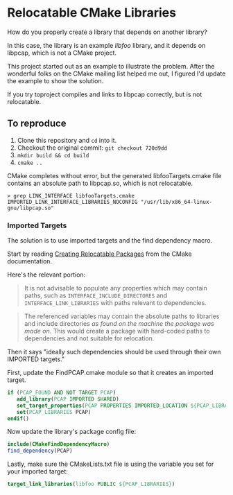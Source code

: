 Relocatable CMake Libraries
===========================

How do you properly create a library that depends on another library?

In this case, the library is an example _libfoo_ library, and it depends on libpcap,
which is not a CMake project.

This project started out as an example to illustrate the problem.  After the wonderful 
folks on the CMake mailing list helped me out, I figured I'd update the example to 
show the solution.

If you try toproject compiles and links to libpcap correctly, but is not relocatable.

## To reproduce

1. Clone this repository and `cd` into it.
2. Checkout the original commit: `git checkout 720d9dd`
3. `mkdir build && cd build`
4. `cmake ..`

CMake completes without error, but the generated libfooTargets.cmake file contains
an absolute path to libpcap.so, which is not relocatable.

```
> grep LINK_INTERFACE libfooTargets.cmake
IMPORTED_LINK_INTERFACE_LIBRARIES_NOCONFIG "/usr/lib/x86_64-linux-gnu/libpcap.so"
```

### Imported Targets

The solution is to use imported targets and the find dependency macro.

Start by reading [Creating Relocatable Packages](http://cmake.org/cmake/help/v3.3/manual/cmake-packages.7.html#creating-relocatable-packages)
from the CMake documentation.

Here's the relevant portion:

> It is not advisable to populate any properties which may contain paths, such as
> `INTERFACE_INCLUDE_DIRECTORES` and `INTERFACE_LINK_LIBRARIES` with paths relevant to
> dependencies.

> The referenced variables may contain the absolute paths to libraries and include
> directories *as found on the machine the package was made on*.  This would create
> a package with hard-coded paths to dependencies and not suitable for relocation.

Then it says "ideally such dependencies should be used through their own IMPORTED targets."

First, update the FindPCAP.cmake module so that it creates an imported target.

```cmake
if (PCAP_FOUND AND NOT TARGET PCAP)
   add_library(PCAP IMPORTED SHARED)
   set_target_properties(PCAP PROPERTIES IMPORTED_LOCATION ${PCAP_LIBRARY})
   set(PCAP_LIBRARIES PCAP)
endif()
```

Now update the library's package config file:

```cmake
include(CMakeFindDependencyMacro)
find_dependency(PCAP)
```

Lastly, make sure the CMakeLists.txt file is using the variable you set for your imported target:

```cmake
target_link_libraries(libfoo PUBLIC ${PCAP_LIBRARIES})
```
